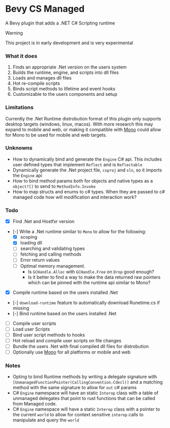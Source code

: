 # Bevy CS Managed

A Bevy plugin that adds a .NET C# Scripting runtime

> [!WARNING]
> This project is in early development and is very experimental

### What it does

1. Finds an appropriate .Net version on the users system
2. Builds the runtime, engine, and scripts into dll files
3. Loads and manages dll files
4. Hot re-compile scripts
5. Binds script methods to lifetime and event hooks
6. Customizable to the users components and setup

### Limitations

Currently the .Net Runtime distrobution format of this plugin only supports desktop targets (windows, linux, macos). With more research this may expand to
mobile and web, or making it compatible with [Mono](https://www.mono-project.com/) could allow for Mono to be used for mobile and web targets.

### Unknowns

- How to dynamically bind and generate the `Engine` C# api. This includes user defined types that implement `Reflect` and is `Reflectable`
- Dynamically generate the .Net project file, `csproj` and `sln`, so it imports the `Engine` api
- How to bind method params both for objects and native types as a `object?[]` to send to `MethodInfo.Invoke`
- How to map structs and enums to c# types. When they are passed to c# managed code how will modification and interaction work?

### Todo

- [x] Find .Net and Hostfxr version
- [-] Write a .Net runtime similar to `Mono` to allow for the following:
    - [x] scoping
    - [x] loading dll
    - [ ] searching and validating types
    - [ ] fetching and calling methods
    - [ ] Error return values
    - [ ] Optimal memory management.
        - Is `GCHandle.Alloc` with `GCHandle.Free` on `Drop` good enough?
        - Is it better to find a way to make the data returned raw pointers which can be pinned with the runtime api similar to Mono?
- [x] Compile runtime based on the users installed .Net
- [-] `download-runtime` feature to automatically download Runetime.cs if missing
- [-] Bind runtime based on the users installed .Net
- [ ] Compile user scripts
- [ ] Load user Scripts
- [ ] Bind user script methods to hooks
- [ ] Hot reload and compile user scripts on file changes
- [ ] Bundle the users .Net with final compiled dll files for distrobution
- [ ] Optionally use [Mono]() for all platforms or mobile and web

### Notes

- Opting to bind Runtime methods by writing a delegate signature with `[UnmanagedFunctionPointer(CallingConvention.Cdecl)]` and a matching method with the same signature to allow for `out` c# params
- C# `Engine` namespace will have an static `Interop` class with a table of unmanaged delegates that point to rust functions that can be called from Managed code.
- C# `Engine` namespace will have a static `Interop` class with a pointer to the current `world` to allow for context sensitive `interop` calls to manipulate and query the `world`

